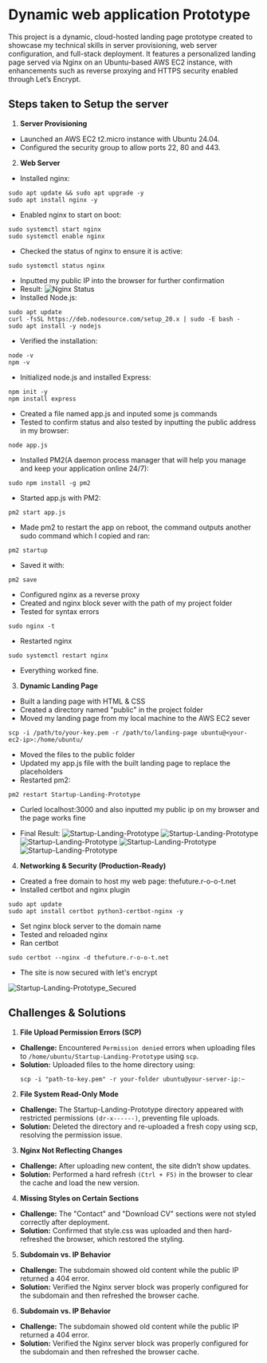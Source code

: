 # Dynamic web application Prototype

This project is a dynamic, cloud-hosted landing page prototype created to showcase my technical skills in server provisioning, web server configuration, and full-stack deployment. It features a personalized landing page served via Nginx on an Ubuntu-based AWS EC2 instance, with enhancements such as reverse proxying and HTTPS security enabled through Let’s Encrypt.

## Steps taken to Setup the server
1. **Server Provisioning**
- Launched an AWS EC2 t2.micro instance with Ubuntu 24.04.
- Configured the security group to allow ports 22, 80 and 443.

2. **Web Server**
- Installed nginx:
```
sudo apt update && sudo apt upgrade -y 
sudo apt install nginx -y
```
- Enabled nginx to start on boot:
```
sudo systemctl start nginx
sudo systemctl enable nginx
```
- Checked the status of nginx to ensure it is active:
```
sudo systemctl status nginx
```
- Inputted my public IP into the browser for further confirmation
- Result:
![Nginx Status](./Assets/Nginx%20status.png)
- Installed Node.js:
```
sudo apt update
curl -fsSL https://deb.nodesource.com/setup_20.x | sudo -E bash -
sudo apt install -y nodejs
```
- Verified the installation:
```
node -v
npm -v
```
- Initialized node.js and installed Express:
```
npm init -y
npm install express
```
- Created a file named app.js and inputed some js commands
- Tested to confirm status and also tested by inputting the public address in my browser:
```
node app.js
```
- Installed PM2(A daemon process manager that will help you manage and keep your application online 24/7):
```
sudo npm install -g pm2
```
- Started app.js with PM2:
```
pm2 start app.js
```
- Made pm2 to restart the app on reboot, the command outputs another sudo command which I copied and ran:
```
pm2 startup
```
- Saved it with:
```
pm2 save
```
- Configured nginx as a reverse proxy
- Created and nginx block sever with the path of my project folder
- Tested for syntax errors
```
sudo nginx -t
```
- Restarted nginx
```
sudo systemctl restart nginx
```
- Everything worked fine.

3. **Dynamic Landing Page**
- Built a landing page with HTML & CSS
- Created a directory named "public" in the project folder
- Moved my landing page from my local machine to the AWS EC2 sever
```
scp -i /path/to/your-key.pem -r /path/to/landing-page ubuntu@<your-ec2-ip>:/home/ubuntu/
```
- Moved the files to the public folder
- Updated my app.js file with the built landing page to replace the placeholders
- Restarted pm2:
```
pm2 restart Startup-Landing-Prototype
```
- Curled localhost:3000 and also inputted my public ip on my browser and the page works fine

- Final Result:
![Startup-Landing-Prototype](./Assets/Startup-Landing-Prototype%201.png)
![Startup-Landing-Prototype](./Assets/Startup-Landing-Prototype%202.png)
![Startup-Landing-Prototype](./Assets/Startup-Landing-Prototype%203.png)
![Startup-Landing-Prototype](./Assets/Startup-Landing-Prototype%204.png)
![Startup-Landing-Prototype](./Assets/Startup-Landing-Prototype%205.png)


4. **Networking & Security (Production-Ready)**
- Created a free domain to host my web page: thefuture.r-o-o-t.net
- Installed certbot and nginx plugin
```
sudo apt update
sudo apt install certbot python3-certbot-nginx -y
```
- Set nginx block server to the domain name
- Tested and reloaded nginx
- Ran certbot
```
sudo certbot --nginx -d thefuture.r-o-o-t.net
```
- The site is now secured with let's encrypt

![Startup-Landing-Prototype_Secured](./Assets/Startup-Landing-Prototype_Secured.png)

## Challenges & Solutions

1. **File Upload Permission Errors (SCP)**
- **Challenge:** Encountered `Permission denied` errors when uploading files to `/home/ubuntu/Startup-Landing-Prototype` using `scp`.
- **Solution:** Uploaded files to the home directory using:
  ```
  scp -i "path-to-key.pem" -r your-folder ubuntu@your-server-ip:~
  ```

2. **File System Read-Only Mode**
- **Challenge:** The Startup-Landing-Prototype directory appeared with restricted permissions `(dr-x------)`, preventing file uploads.
- **Solution:** Deleted the directory and re-uploaded a fresh copy using scp, resolving the permission issue.

3. **Nginx Not Reflecting Changes**
- **Challenge:** After uploading new content, the site didn’t show updates.
- **Solution:**  Performed a hard refresh `(Ctrl + F5)` in the browser to clear the cache and load the new version.

4. **Missing Styles on Certain Sections**
- **Challenge:** The "Contact" and "Download CV" sections were not styled correctly after deployment.
- **Solution:**  Confirmed that style.css was uploaded and then hard-refreshed the browser, which restored the styling.

5. **Subdomain vs. IP Behavior**
- **Challenge:** The subdomain showed old content while the public IP returned a 404 error.
- **Solution:**  Verified the Nginx server block was properly configured for the subdomain and then refreshed the browser cache.

6. **Subdomain vs. IP Behavior**
- **Challenge:** The subdomain showed old content while the public IP returned a 404 error.
- **Solution:**  Verified the Nginx server block was properly configured for the subdomain and then refreshed the browser cache.